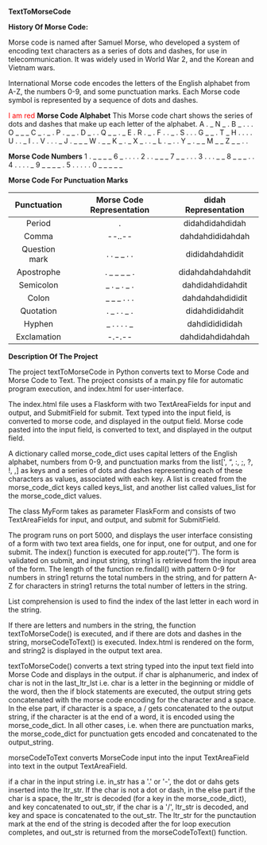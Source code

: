 
**TextToMorseCode**

**History Of Morse Code:**

Morse code is named after Samuel Morse, who developed a system of encoding text characters as a series of dots and dashes, for use in telecommunication. It was widely used in World War 2, and the Korean and Vietnam wars.

International Morse code encodes the letters of the English alphabet from A-Z, the numbers 0-9, and some punctuation marks. Each Morse code symbol is represented by a 
sequence of dots and dashes.

<span style="color: red">I am red</span>
**Morse Code Alphabet**
This Morse code chart shows the series of dots and dashes that make up each letter of the alphabet.
A . _
N _ .
B _ . . .
O _ _ _
C _ . _ .
P . _ _ .
D _ . .
Q _ _ . _
E .
R . _ .
F . . _ .
S . . .
G _ _ .
T _
H . . . .
U . . _
I . .
V . . . _
J . _ _ _
W . _ _
K _ . _
X _ . . _
L . _ . .
Y _ . _ _
M _ _
Z _ _ . .

**Morse Code Numbers**
1 . _ _ _ _
6 _ . . . .
2 . . _ _ _
7 _ _ . . .
3 . . . _ _
8 _ _ _ . .
4 . . . . _
9 _ _ _ _ .
5 . . . . .
0 _ _ _ _ _


**Morse Code For Punctuation Marks**

| Punctuation | Morse Code Representation | didah Representation |
|:-----------:|:-------------------------:|:--------------------:|
|  Period     |          .                |  didahdidahdidah     |
|  Comma      |     --..--                |  dahdahdididahdah    |
|Question mark|     . . _ _ . .           |  dididahdahdidit     |
|Apostrophe   |    . _ _ _ _ .            |  didahdahdahdahdit   |
|Semicolon    |    _ . _ . _ .            |  dahdidahdidahdit    |
|Colon        |    _ _ _ . . .            |  dahdahdahdididit    |
|Quotation    |  . _ . . _ .              |  didahdididahdit     |
|Hyphen       |    _ . . . . _            |  dahdididididah      |
|Exclamation  |   -.-.--                  |  dahdidahdidahdah    |


**Description Of The Project**

The project textToMorseCode in Python converts text to Morse Code and Morse Code to Text. The project consists of a main.py file for automatic program execution, and index.html for user-interface.

The index.html file uses a Flaskform with two TextAreaFields for input and output, and SubmitField for submit. Text typed into the input field, is converted to morse code, and displayed in the output field. Morse code pasted into the input field, is converted to text, and displayed in the output field.

A dictionary called morse_code_dict uses capital letters of the English alphabet, numbers from 0-9, and punctuation marks from the list[', “,  :,  ;,  ?,  !, ,] as keys and a series of dots and dashes representing each of these characters as values, associated with each key.
A list is created from the morse_code_dict keys called keys_list, and another list called values_list for the morse_code_dict values.

The class MyForm takes as parameter FlaskForm and consists of two TextAreaFields for input, and output, and submit for SubmitField.

The program runs on port 5000, and displays the user interface consisting of a form with two text area fields, one for input, one for output, and one for submit. The index() function is executed for app.route(“/”). The form is validated on submit, and input string, string1 is retrieved from the input area of the form. The length of the function re.findall() with pattern 0-9 for numbers in string1 returns the total numbers in the string, and for pattern A-Z for characters in string1 returns the total number of letters in the string.

List comprehension is used to find the index of the last letter in each word in the string.

If there are letters and numbers in the string, the function textToMorseCode() is executed, and if there are dots and dashes in the string, morseCodeToText() is executed. Index.html is rendered on the form, and string2 is displayed in the output text area.

textToMorseCode() converts a text string typed into the input text field into Morse Code and displays in the output.
if char is alphanumeric, and index of char is not in the last_ltr_lst i.e. char is a letter in the beginning or middle of the word, then the
if block statements are executed, the output string gets concatenated with the morse code encoding for the character and a space.
In the else part, if character is a space, a / gets concatenated to the output string, if the character is at the end of a word, it is encoded
using the morse_code_dict. In all other cases, i.e. when there are punctuation marks, the morse_code_dict for punctuation gets encoded and concatenated
to the output_string.

morseCodeToText converts MorseCode input into the input TextAreaField into text in the output TextAreaField.

if a char in the input string i.e. in_str has a '.' or '-', the dot or dahs gets inserted into the ltr_str. If the char is not a dot or dash, in the else part if the char is a space, the ltr_str is decoded (for a key in the morse_code_dict), and key concatenated to out_str, if the char is a '/', ltr_str is decoded, and key and space is concatenated to the out_str. The ltr_str for the punctaution mark at the end of the string is decoded after the for loop execution completes, and out_str is returned from the morseCodeToText() function.
